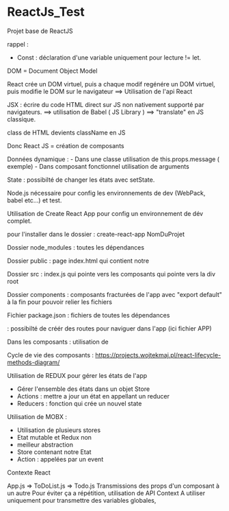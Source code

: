 # ReactJs_Test
Projet base de ReactJS

rappel :
- Const : déclaration d'une variable uniquement pour lecture != let.

DOM = Document Object Model

React crée un DOM virtuel, puis a chaque modif regénére un DOM virtuel, puis modifie le DOM sur le navigateur ==> Utilisation de l'api React

JSX : écrire du code HTML direct sur JS non nativement supporté par navigateurs. ==> utilisation de Babel ( JS Library ) ==> "translate" en JS classique.

class de HTML devients className en JS

Donc React JS = création de composants

Données dynamique : - Dans une classe utilisation de this.props.message ( exemple)
                    - Dans composant fonctionnel utilisation de arguments 
 

State : possibilté de changer les états avec setState.

Node.js nécessaire pour config les environnements de dev (WebPack, babel etc...) et test.


Utilisation de Create React App pour config un environnement de dév complet.

pour l'installer dans le dossier : create-react-app NomDuProjet


Dossier node_modules : toutes les dépendances

Dossier public : page index.html qui contient notre <div id="root">

Dossier src : index.js qui pointe vers les composants qui pointe vers la div root

Dossier components : composants fracturées de l'app avec "export default" à la fin pour pouvoir relier les fichiers

Fichier package.json : fichiers de toutes les dépendances



<BrowserRouter> <Switch> <Route path="/"> </Route> </Switch> </BrowerRouter> : possibilté de créér des routes pour naviguer dans l'app (ici fichier APP)

Dans les composants : utilisation de <NavLink to=""> </Navlink>

Cycle de vie des composants : https://projects.wojtekmaj.pl/react-lifecycle-methods-diagram/


Utilisation de REDUX pour gérer les états de l'app
 - Gérer l'ensemble des états dans un objet Store
 - Actions : mettre a jour un état en appellant un reducer
 - Reducers : fonction qui crée un nouvel state


Utilisation de MOBX : 
- Utilisation de plusieurs stores 
- Etat mutable et Redux non
- meilleur abstraction
- Store contenant notre Etat
- Action : appelées par un event 



Contexte React

App.js => ToDoList.js => Todo.js Transmissions des props d'un composant à un autre
Pour éviter ça a répétition, utilisation de API Context
A utiliser uniquement pour transmettre des variables globales, 